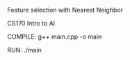 Feature selection with Nearest Neighbor

CS170 Intro to AI

COMPILE: g++ main.cpp -o main

RUN: ./main
